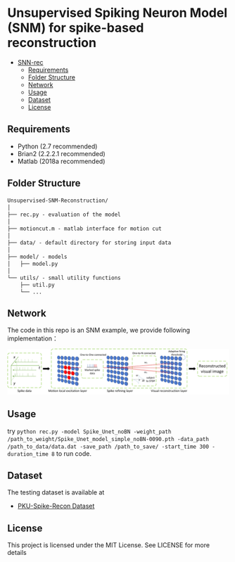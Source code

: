 # Unsupervised Spiking Neuron Model (SNM) for spike-based reconstruction

<!-- @import "[TOC]" {cmd="toc" depthFrom=1 depthTo=6 orderedList=false} -->

<!-- code_chunk_output -->

* [SNN-rec](#snn-rec)
	* [Requirements](#requirements)
	* [Folder Structure](#folder-structure)
	* [Network](#network)
	* [Usage](#usage)
	* [Dataset](#dataset)
	* [License](#license)

<!-- /code_chunk_output -->

## Requirements
* Python (2.7 recommended)
* Brian2 (2.2.2.1 recommended)
* Matlab (2018a recommended)


## Folder Structure
  ```
  Unsupervised-SNM-Reconstruction/
  │
  ├── rec.py - evaluation of the model
  │
  ├── motioncut.m - matlab interface for motion cut
  │
  ├── data/ - default directory for storing input data
  │
  ├── model/ - models
  │   ├── model.py
  │  
  └── utils/ - small utility functions
      ├── util.py
      └── ...
  ```



## Network
The code in this repo is an SNM example, we provide following implementation：

![Spiking Neural Model](https://github.com/LinZhu111/Fast-SNM-Reconstruction/blob/main/02783.jpg?raw=true)

## Usage

try `python rec.py -model Spike_Unet_noBN -weight_path /path_to_weight/Spike_Unet_model_simple_noBN-0090.pth -data_path /path_to_data/data.dat -save_path /path_to_save/ -start_time 300 -duration_time 8` to run code.

## Dataset
The testing dataset is available at
- [PKU-Spike-Recon Dataset](https://www.pkuml.org/resources/pku-spike-recon-dataset.html)
## License
This project is licensed under the MIT License. See  LICENSE for more details
